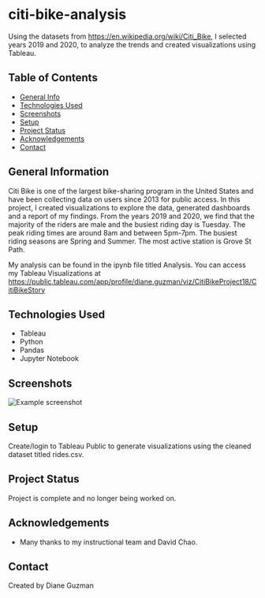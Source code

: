 # citi-bike-analysis
Using the datasets from https://en.wikipedia.org/wiki/Citi_Bike, I selected years 2019 and 2020, to analyze the trends and created visualizations using Tableau.

## Table of Contents
* [General Info](#general-information)
* [Technologies Used](#technologies-used)
* [Screenshots](#screenshots)
* [Setup](#setup)
* [Project Status](#project-status)
* [Acknowledgements](#acknowledgements)
* [Contact](#contact)


## General Information
Citi Bike is one of the largest bike-sharing program in the United States and have been collecting data on users since 2013 for public access.  In this project, I created visualizations to explore the data, generated dashboards and a report of my findings.  From the years 2019 and 2020, we find that the majority of the riders are male and the busiest riding day is Tuesday.  The peak riding times are around 8am and between 5pm-7pm.  The busiest riding seasons are Spring and Summer.  The most active station is Grove St Path.  

My analysis can be found in the ipynb file titled Analysis.  You can access my Tableau Visualizations at https://public.tableau.com/app/profile/diane.guzman/viz/CitiBikeProject18/CitiBikeStory


## Technologies Used
- Tableau
- Python
- Pandas
- Jupyter Notebook


## Screenshots
![Example screenshot](./img/screenshot.png)


## Setup
Create/login to Tableau Public to generate visualizations using the cleaned dataset titled rides.csv.


## Project Status
Project is complete and no longer being worked on.


## Acknowledgements
- Many thanks to my instructional team and David Chao.


## Contact
Created by Diane Guzman

